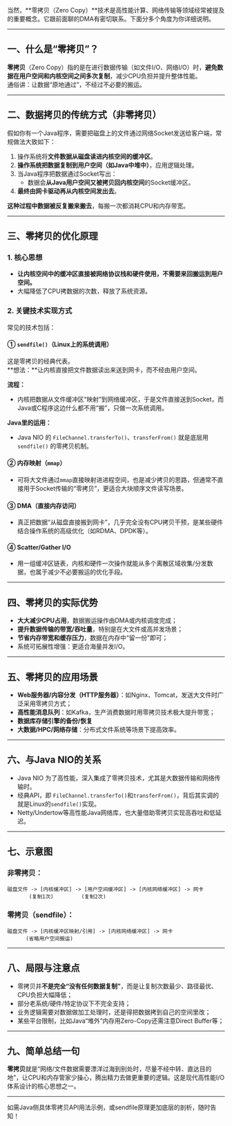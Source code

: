 当然，**零拷贝（Zero Copy）**技术是高性能计算、网络传输等领域经常被提及的重要概念。它跟前面聊的DMA有密切联系。下面分多个角度为你详细说明。

---

## 一、什么是“零拷贝”？

**零拷贝**（Zero Copy）指的是在进行数据传输（如文件I/O、网络I/O）时，**避免数据在用户空间和内核空间之间多次复制**，减少CPU负担并提升整体性能。  
通俗讲：让数据“原地通过”，不经过不必要的搬运。

---

## 二、数据拷贝的传统方式（非零拷贝）

假如你有一个Java程序，需要把磁盘上的文件通过网络Socket发送给客户端，常规做法大致如下：

1. 操作系统将**文件数据从磁盘读进内核空间的缓冲区**。
2. **操作系统把数据复制到用户空间（如Java中堆中）**，应用逻辑处理。
3. 当Java程序把数据通过Socket写出：
   - 数据会**从Java用户空间又被拷贝回内核空间**的Socket缓冲区。
4. **最终由网卡驱动再从内核空间发出去**。

**这种过程中数据被反复搬来搬去**，每搬一次都消耗CPU和内存带宽。

---

## 三、零拷贝的优化原理

### 1. 核心思想

- **让内核空间中的缓冲区直接被网络协议栈和硬件使用，不需要来回搬运到用户空间。**
- 大幅降低了CPU拷数据的次数，释放了系统资源。

### 2. 关键技术实现方式

常见的技术包括：

#### ① `sendfile()`（Linux上的系统调用）
这是零拷贝的经典代表。  
**想法：**让内核直接把文件数据读出来送到网卡，而不经由用户空间。

**流程：**
- 内核把数据从文件缓冲区“映射”到网络缓冲区，于是文件直接送到Socket，而Java或C程序这边什么都不用“搬”，只做一次系统调用。

**Java里的运用：**
- Java NIO 的 `FileChannel.transferTo()`、`transferFrom()` 就是底层用 `sendfile()` 的零拷贝机制。

#### ② 内存映射（`mmap`）
- 可将大文件通过`mmap`直接映射进进程空间，也是减少拷贝的思路，但通常不直接用于Socket传输的“零拷贝”，更适合大块顺序文件读写场景。

#### ③ DMA（直接内存访问）
- 真正把数据“从磁盘直接搬到网卡”，几乎完全没有CPU拷贝干预，是某些硬件结合操作系统的高级优化（如RDMA、DPDK等）。

#### ④ Scatter/Gather I/O
- 用一组缓冲区链表，内核和硬件一次操作就能从多个离散区域收集/分发数据，也属于减少不必要搬运的优化手段。

---

## 四、零拷贝的实际优势

- **大大减少CPU占用**，数据搬运操作由DMA或内核调度完成；
- **提升数据传输的带宽/吞吐量**，特别是在大文件或高并发场景；
- **节省内存带宽和缓存压力**，数据在内存中“留一份”即可；
- 系统可拓展性增强：更适合海量并发I/O。

---

## 五、零拷贝的应用场景

- **Web服务器/内容分发（HTTP服务器）**：如Nginx、Tomcat，发送大文件时广泛采用零拷贝方式；
- **高性能消息队列**：如Kafka，生产消费数据时用零拷贝技术极大提升带宽；
- **数据库存储引擎的备份/恢复**
- **大数据/HPC/网络存储**：分布式文件系统等场景下提高效率。

---

## 六、与Java NIO的关系

- Java NIO 为了高性能，深入集成了零拷贝技术，尤其是大数据传输和网络传输时。
- 经典API，即 `FileChannel.transferTo()`和`transferFrom()`，背后其实调的就是Linux的`sendfile()`实现。
- Netty/Undertow等高性能Java网络库，也大量借助零拷贝实现高吞吐和低延迟。

---

## 七、示意图

### **非零拷贝：**
```
磁盘文件 -> [内核缓冲区] -> [用户空间缓冲区] -> [内核网络缓冲区] -> 网卡
       (复制1次)         (复制2次)
```

### **零拷贝（sendfile）：**
```
磁盘文件 -> [内核缓冲区映射/引用] -> [内核网络缓冲区] -> 网卡
      (省略用户空间搬运)
```

---

## 八、局限与注意点

- 零拷贝并**不是完全“没有任何数据复制”**，而是让复制次数最少、路径最优、CPU负担大幅降低；
- 部分老系统/硬件/特定协议下不完全支持；
- 业务逻辑需要对数据做加工处理时，还是得把数据拷到自己的空间里改；
- 某些平台限制，比如Java“堆外”内存用Zero-Copy还需注意Direct Buffer等；

---

## 九、简单总结一句

**零拷贝**就是“网络/文件数据需要漂洋过海到别处时，尽量不经中转、直达目的地”，让CPU和内存管家少操心，腾出精力去做更重要的逻辑。这是现代高性能I/O体系设计的核心思想之一。

---

如需Java侧具体零拷贝API用法示例，或sendfile原理更加底层的剖析，随时告知！